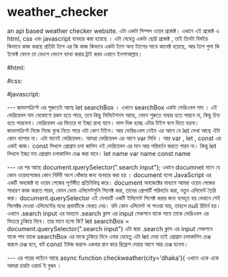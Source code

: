 # weather_checker
 an api based weather checker website.
 এটা একটা সিম্পল ওয়েব প্রজেক্ট। এখানে এই প্রজেক্ট এ html, css এবং javascript ব্যবহার করা হয়েছে । 
 এটা যেহেতু একটা ছোট্ট প্রজেক্ট , তাই তিনটা বিষইয় কিভাবে কাজ করছে প্রতিটা ট্যাগ এর কি কাজ কিভাবে একটা ট্যাগ অন্য ট্যাগের সাথে কানেক্ট হয়েছে, আর ট্যাগ গুলা কি ইফেক্ট ফেলে তা ভেংগে ভেংগে ব্যাখা করার ট্রাই করব এখানে ইনশাআল্লাহ।

 #html:

 #css:

 #javascript:
 
 --- জাভাসক্রিপ্ট এর শুরুতেই আছে let searchBox । এখানে  searchBox একটা ভেরিএবল নাম । এই ভেরিয়েবল নাম যেকোণো রকম হতে পারে, তবে কিছু লিমিটেশনস আছে, যেমন শুরুতে নাম্বার হতে পারবে না, কিছু চিহ্ন হতে পারবেনা। ভেরিয়েবল এর ভিতরে যা ইচ্ছা রাখা যাবে। ভাল দিক হচ্ছে এটার  টাইপ বলে দিতে হয়না। জাভাসক্রিপ্ট নিজে নিজে বুঝে নিতে পারে ওটা কোণ টাইপ।
 আর ভেরিয়এবল নেইম এর আগে যে let লেখা আছে ঐটা কোন ব্যাপার না। এটা মানেই ভেরিয়েবল। আমরা ভেরিয়েবল এর আগে var লিখি ।  আর var , let , const এর একই কাজ। const লিখলে প্রোগ্রাম চলা কালিন ওই ভেরিয়েবল এর মান আর পরিবর্তন করতে পারব না। কিন্তু let লিখলে ইচ্ছা মত প্রোগ্রাম চলাকালিন চেঞ্জ করা যাবে।
let name
var name
const name

--- এর পর আছে document.querySelector(".search input");
এখানে documnet মানে যে কোন ওয়েবপেজের কোন নির্দিষ্ট অংশ খোঁজার জন্য  ব্যবহার করা হয় । document হলো JavaScript এর একটি অবজেক্ট যা ওয়েব পেজের পূর্ণাঙ্গীত প্রতিনিধিত্ব করে। document অবজেক্টের মাধ্যমে আমরা  ওয়েব পেজের সাধারণ কাজ করতে পারব, যেমন ডোম এলিমেন্টগুলি সিলেক্ট করা, তাদের প্রোপার্টি পরিবর্তন করা, নতুন এলিমেন্ট তৈরি করা।
document.querySelector এই মেথডটি একটি ইলিমেন্ট সিলেক্ট করার জন্য ব্যবহৃত হয় যেখানে সেই সিলেক্টর দেওয়া এলিমেন্টের মধ্যে প্রথমটিকে ফেরত দেয়। যদি কোন এলিমেন্ট না পাওয়া যায়, তাহলে null রিটার্ন হয়।
এখানে .search input এর মাধ্যমে .search ক্লাস এর input সেকশনে যাকে পাবে তাকে ভেরিএবল এর ভিতরে ঢুকিয়ে দিবে। 
তার মানে হলো কি? let searchBox = document.querySelector(".search input") এটা দ্বারা  .search ক্লাস এর input সেকশনে যাকে পাব তাকে searchBox এর মাঝে ঢুকিয়ে দিবে 
এবার যেহেতু এটা let দেয়া তাই প্রোগ্রাম চলাকালিন চেঞ্জ করলে চেঞ্জ হবে, বাট const ইউজ করলে একবার রান করে রিফ্রেশ দেয়ার আগে আর চেঞ্জ হবেনা।

--- এর পরের  লাইনে আছে async function checkweather(city='dhaka'){
এখানে একে একে আমরা চারটা ওয়ার্ড ই বুঝব । 

